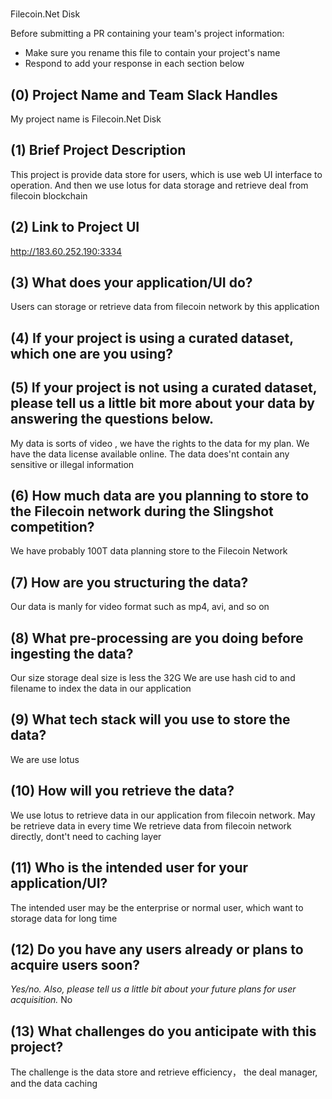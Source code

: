 # <Project Name>
Filecoin.Net Disk

Before submitting a PR containing your team's project information:
- Make sure you rename this file to contain your project's name
- Respond to add your response in each section below

## (0) Project Name and Team Slack Handles
My project name is Filecoin.Net Disk

## (1) Brief Project Description
This project is provide data store for users, which is use web UI interface to operation.
And then we use lotus for data storage and retrieve deal from filecoin blockchain 


## (2) Link to Project UI
http://183.60.252.190:3334

## (3) What does your application/UI do?
Users can storage or retrieve data from filecoin network by this application 

## (4) If your project is using a curated dataset, which one are you using?


## (5) If your project is not using a curated dataset, please tell us a little bit more about your data by answering the questions below.
My data is  sorts of video , we have the rights to the data for my plan. We have the data license available online. The data does'nt contain any  sensitive or illegal information 

## (6) How much data are you planning to store to the Filecoin network during the Slingshot competition?
We have probably 100T data planning  store to the Filecoin Network

## (7) How are you structuring the data?
Our data is manly for video format such as mp4, avi, and so on 

## (8) What pre-processing are you doing before ingesting the data?

Our size storage deal size is less the 32G 
We are use hash cid to and filename to index the data in our application 

## (9)  What tech stack will you use to store the data?
We are use lotus

## (10) How will you retrieve the data?
We use lotus to retrieve data in our application from filecoin network.
May be retrieve data in every time
We retrieve data from filecoin network directly, dont't need to caching layer 

## (11) Who is the intended user for your application/UI?
The intended user may be the enterprise or normal user, which want to storage data for long time 

## (12) Do you have any users already or plans to acquire users soon?
*Yes/no. Also, please tell us a little bit about your future plans for user acquisition.*
No 

## (13) What challenges do you anticipate with this project?
The  challenge is the data store and retrieve efficiency， the deal manager, and the data caching 
